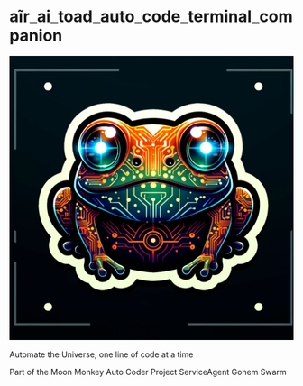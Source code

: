 # aĩr_ai_toad_auto_code_terminal_companion 
![ai_toad_auto_code_terminal](ai_toad_auto_code_terminal.webp) 

Automate the Universe, one line of code at a time

Part of the Moon Monkey Auto Coder Project ServiceAgent Gohem Swarm